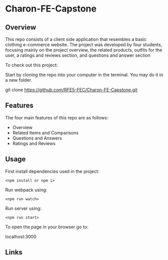 # Charon-FE-Capstone

## Overview
This repo consists of a client side application that resembles a basic clothing e-commerce website. The project was developed by four students, focusing mainly on the project overview, the related products, outfits for the user, a ratings and reviews section, and questions and answer section 

To check out this project:

Start by cloning the repo into your computer in the terminal. You may do it in a new folder.

git clone https://github.com/RFE5-FEC/Charon-FE-Capstone.git

## Features
The four main features of this repo are as follows:
* Overview
* Related Items and Comparisons
* Questions and Answers
* Ratings and Reviews

## Usage

First install dependencies used in the project:

`<npm install or npm i>`

Run webpack using:

`<npm run watch>`

Run server using:

`<npm run start>`

To open the page in your browser go to:

localhost:3000

## Links
